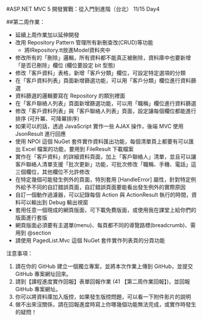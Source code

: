 #ASP.NET MVC 5 開發實戰：從入門到進階（台北） 11/15 Day4

##第二周作業：
* 延續上周作業加以延伸開發
* 改用 Repository Pattern 管理所有新刪查改(CRUD)等功能
	* 將IRepository.tt放進Model資料夾中
* 修改所有的「刪除」邏輯，所有資料都不能真正被刪除，資料庫中也要新增「是否已刪除」欄位 (欄位要設定 bit 型態)
* 修改「客戶資料」表格，新增「客戶分類」欄位，可設定特定選項的分類
* 在「客戶資料列表」頁面新增篩選功能，可以用「客戶分類」欄位進行資料篩選
* 資料篩選的邏輯要寫在 Repository 的類別裡面
* 在「客戶聯絡人列表」頁面新增篩選功能，可以用「職稱」欄位進行資料篩選
* 修改「客戶資料列表」與「客戶聯絡人列表」頁面，設定讓每個欄位都能進行排序 (可升冪、可降冪排序)
* 如果可以的話，透過 JavaScript 實作一些 AJAX 操作，後端 MVC 使用 JsonResult 進行回應
* 使用 NPOI 這個 NuGet 套件實作資料匯出功能，每個清單頁上都要有可以匯出 Excel 檔案的功能，要用到 FileResult 下載檔案
* 實作在「客戶資料」的詳細資料頁面，加上「客戶聯絡人」清單，並且可以讓客戶聯絡人清單支援「批次更新」功能，可批次修改「職稱、手機、電話」這三個欄位，其他欄位不允許修改
* 在特定幾個可能發生例外的頁面，特別套用 [HandleError] 屬性，針對特定例外給予不同的自訂錯誤頁面，自訂錯誤頁面要能看出發生例外的實際原因
* 自訂一個動作過濾器，可以記錄每個 Action 與 ActionResult 執行的時間，資料可以輸出到 Debug 輸出視窗
* 套用任意一個現成的網頁版面，可下載免費版面，或使用我在課堂上給你們的版面進行套版
* 網頁版面必須要有主選單(menu)、每頁都不同的導覽路標(breadcrumb)、需用到 @section
* 請使用 PagedList.Mvc 這個 NuGet 套件實作列表頁的分頁功能

注意事項：

1. 請在你的 GitHub 建立一個獨立專案，並將本次作業上傳到 GitHub，並提交 GitHub 專案網址回來。
2. 請到【課程進度實作回報】表單回報作業 (41 【第二周作業回報】)，並回報 GitHub 專案網址。
3. 你可以將資料庫加入版控，如果發生版控問題，可以看一下附件影片的說明
4. 做不出來沒關係，請在回報進度時寫上你哪幾個功能無法完成，或實作時發生的疑問！